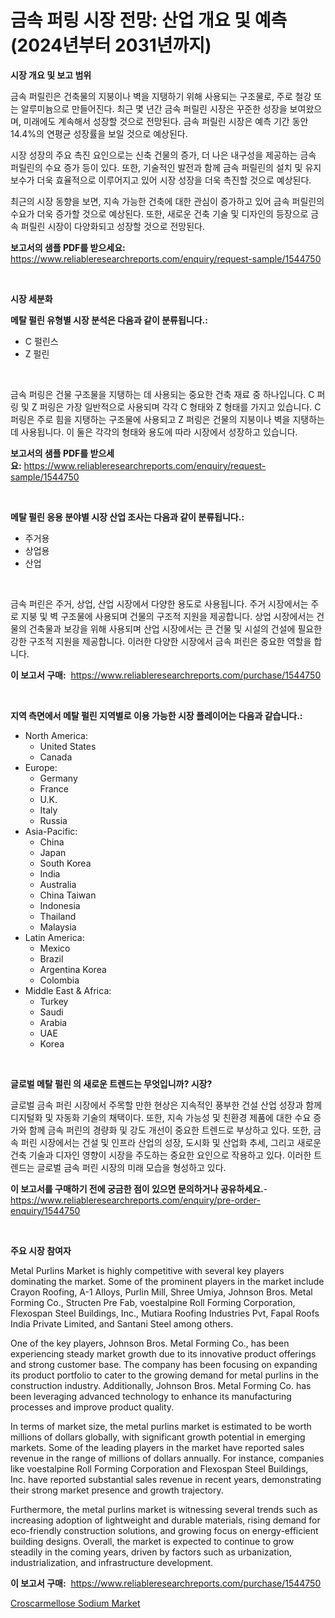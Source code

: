 <p><h1>금속 퍼링 시장 전망: 산업 개요 및 예측 (2024년부터 2031년까지)</h1></p><p><strong>시장 개요 및 보고 범위</strong></p>
<p><p>금속 퍼릴린은 건축물의 지붕이나 벽을 지탱하기 위해 사용되는 구조물로, 주로 철강 또는 알루미늄으로 만들어진다. 최근 몇 년간 금속 퍼릴린 시장은 꾸준한 성장을 보여왔으며, 미래에도 계속해서 성장할 것으로 전망된다. 금속 퍼릴린 시장은 예측 기간 동안 14.4%의 연평균 성장률을 보일 것으로 예상된다.</p><p>시장 성장의 주요 촉진 요인으로는 신축 건물의 증가, 더 나은 내구성을 제공하는 금속 퍼릴린의 수요 증가 등이 있다. 또한, 기술적인 발전과 함께 금속 퍼릴린의 설치 및 유지 보수가 더욱 효율적으로 이루어지고 있어 시장 성장을 더욱 촉진할 것으로 예상된다.</p><p>최근의 시장 동향을 보면, 지속 가능한 건축에 대한 관심이 증가하고 있어 금속 퍼릴린의 수요가 더욱 증가할 것으로 예상된다. 또한, 새로운 건축 기술 및 디자인의 등장으로 금속 퍼릴린 시장이 다양화되고 성장할 것으로 전망된다.</p></p>
<p><strong>보고서의 샘플 PDF를 받으세요:</strong> <a href="https://www.reliableresearchreports.com/enquiry/request-sample/1544750">https://www.reliableresearchreports.com/enquiry/request-sample/1544750</a></p>
<p>&nbsp;</p>
<p><strong>시장 세분화</strong></p>
<p><strong>메탈 펄린 유형별 시장 분석은 다음과 같이 분류됩니다.:</strong></p>
<p><ul><li>C 펄린스</li><li>Z 펄린</li></ul></p>
<p>&nbsp;</p>
<p><p>금속 퍼링은 건물 구조물을 지탱하는 데 사용되는 중요한 건축 재료 중 하나입니다. C 퍼링 및 Z 퍼링은 가장 일반적으로 사용되며 각각 C 형태와 Z 형태를 가지고 있습니다. C 퍼링은 주로 힘을 지탱하는 구조물에 사용되고 Z 퍼링은 건물의 지붕이나 벽을 지탱하는 데 사용됩니다. 이 둘은 각각의 형태와 용도에 따라 시장에서 성장하고 있습니다.</p></p>
<p><strong>보고서의 샘플 PDF를 받으세요:</strong>&nbsp;<a href="https://www.reliableresearchreports.com/enquiry/request-sample/1544750">https://www.reliableresearchreports.com/enquiry/request-sample/1544750</a></p>
<p>&nbsp;</p>
<p><strong> 메탈 펄린 응용 분야별 시장 산업 조사는 다음과 같이 분류됩니다.:</strong></p>
<p><ul><li>주거용</li><li>상업용</li><li>산업</li></ul></p>
<p>&nbsp;</p>
<p><p>금속 퍼린은 주거, 상업, 산업 시장에서 다양한 용도로 사용됩니다. 주거 시장에서는 주로 지붕 및 벽 구조물에 사용되며 건물의 구조적 지원을 제공합니다. 상업 시장에서는 건물의 건축물과 보강을 위해 사용되며 산업 시장에서는 큰 건물 및 시설의 건설에 필요한 강한 구조적 지원을 제공합니다. 이러한 다양한 시장에서 금속 퍼린은 중요한 역할을 합니다.</p></p>
<p><strong>이 보고서 구매:</strong>&nbsp; <a href="https://www.reliableresearchreports.com/purchase/1544750">https://www.reliableresearchreports.com/purchase/1544750</a></p>
<p>&nbsp;</p>
<p><strong>지역 측면에서 메탈 펄린 지역별로 이용 가능한 시장 플레이어는 다음과 같습니다.:</strong></p>
<p><ul>
    <li>
        North America:
        <ul>
            <li>United States</li>
            <li>Canada</li>
        </ul>
    </li>
    <li>
        Europe:
        <ul>
            <li>Germany</li>
            <li>France</li>
            <li>U.K.</li>
            <li>Italy</li>
            <li>Russia</li>
        </ul>
    </li>
    <li>
        Asia-Pacific:
        <ul>
            <li>China</li>
            <li>Japan</li>
            <li>South Korea</li>
            <li>India</li>
            <li>Australia</li>
            <li>China Taiwan</li>
            <li>Indonesia</li>
            <li>Thailand</li>
            <li>Malaysia</li>
        </ul>
    </li>
    <li>
        Latin America:
        <ul>
            <li>Mexico</li>
            <li>Brazil</li>
            <li>Argentina Korea</li>
            <li>Colombia</li>
        </ul>
    </li>
    <li>
        Middle East & Africa:
        <ul>
            <li>Turkey</li>
            <li>Saudi</li>
            <li>Arabia</li>
            <li>UAE</li>
            <li>Korea</li>
        </ul>
    </li>
    </ul></p>
<p>&nbsp;</p>
<p><strong>글로벌 메탈 펄린 의 새로운 트렌드는 무엇입니까? 시장?</strong></p>
<p><p>글로벌 금속 퍼린 시장에서 주목할 만한 현상은 지속적인 풍부한 건설 산업 성장과 함께 디지털화 및 자동화 기술의 채택이다. 또한, 지속 가능성 및 친환경 제품에 대한 수요 증가와 함께 금속 퍼린의 경량화 및 강도 개선이 중요한 트렌드로 부상하고 있다. 또한, 금속 퍼린 시장에서는 건설 및 인프라 산업의 성장, 도시화 및 산업화 추세, 그리고 새로운 건축 기술과 디자인 영향이 시장을 주도하는 중요한 요인으로 작용하고 있다. 이러한 트렌드는 글로벌 금속 퍼린 시장의 미래 모습을 형성하고 있다.</p></p>
<p><strong>이 보고서를 구매하기 전에 궁금한 점이 있으면 문의하거나 공유하세요.</strong>- <a href="https://www.reliableresearchreports.com/enquiry/pre-order-enquiry/1544750">https://www.reliableresearchreports.com/enquiry/pre-order-enquiry/1544750</a></p>
<p>&nbsp;</p>
<p><strong>주요 시장 참여자</strong></p>
<p><p>Metal Purlins Market is highly competitive with several key players dominating the market. Some of the prominent players in the market include Crayon Roofing, A-1 Alloys, Purlin Mill, Shree Umiya, Johnson Bros. Metal Forming Co., Structen Pre Fab, voestalpine Roll Forming Corporation, Flexospan Steel Buildings, Inc., Mutiara Roofing Industries Pvt, Fapal Roofs India Private Limited, and Santani Steel among others.</p><p>One of the key players, Johnson Bros. Metal Forming Co., has been experiencing steady market growth due to its innovative product offerings and strong customer base. The company has been focusing on expanding its product portfolio to cater to the growing demand for metal purlins in the construction industry. Additionally, Johnson Bros. Metal Forming Co. has been leveraging advanced technology to enhance its manufacturing processes and improve product quality.</p><p>In terms of market size, the metal purlins market is estimated to be worth millions of dollars globally, with significant growth potential in emerging markets. Some of the leading players in the market have reported sales revenue in the range of millions of dollars annually. For instance, companies like voestalpine Roll Forming Corporation and Flexospan Steel Buildings, Inc. have reported substantial sales revenue in recent years, demonstrating their strong market presence and growth trajectory.</p><p>Furthermore, the metal purlins market is witnessing several trends such as increasing adoption of lightweight and durable materials, rising demand for eco-friendly construction solutions, and growing focus on energy-efficient building designs. Overall, the market is expected to continue to grow steadily in the coming years, driven by factors such as urbanization, industrialization, and infrastructure development.</p></p>
<p><strong>이 보고서 구매:</strong>&nbsp;&nbsp;<a href="https://www.reliableresearchreports.com/purchase/1544750">https://www.reliableresearchreports.com/purchase/1544750</a></p>
<p><p><a href="https://forested-sushi-9b0.notion.site/Croscarmellose-Sodium-Market-Size-Reflecting-a-Forecast-Till-2031-Market-By-Type-By-Application-an-1610aa0174b04568bde511c12cc2a07d">Croscarmellose Sodium Market</a></p></p>
